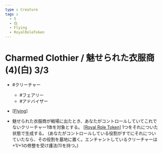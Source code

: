 ```yaml
---
type : Creature
tags : 
  - 5
  - 白
  - Flying
  - RoyalRoleToken
---
```

# Charmed Clothier / 魅せられた衣服商 (4)(白) 3/3

* #クリーチャー
  * #フェアリー
  * #アドバイザー

* [[Flying]]
* 魅せられた衣服商が戦場に出たとき、あなたがコントロールしていてこれでないクリーチャー1体を対象とする。 [[Royal Role Token]] 1つをそれについた状態で生成する。 (あなたがコントロールしている役割がすでにそれについていたなら、その役割を墓地に置く。エンチャントしているクリーチャーは+1/+1の修整を受け護法(1)を持つ。)


[//begin]: # "Autogenerated link references for markdown compatibility"
[Flying]: ../../KeywordAbilities/Flying.md "Flying / 飛行"
[Royal Role Token]: <../Enchantments/Tokens/Royal Role Token.md> "Royal Role Token / 王族・役割・トークン"
[//end]: # "Autogenerated link references"
